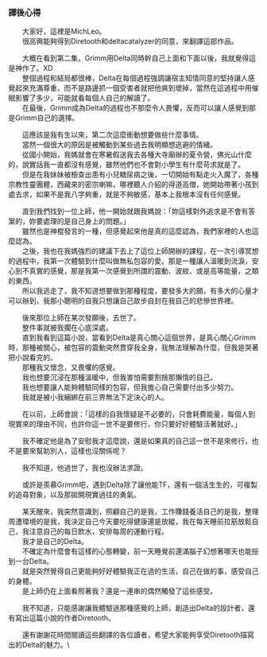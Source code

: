 ### 譯後心得

　　大家好，這裡是MichLeo。\
　　很高興能夠得到Diretooth和deltacatalyzer的同意，來翻譯這部作品。

　　大概在看到第二集，Grimm用Delta同時幹自己上面和下面以後，我就覺得這是神作了。XD\
　　整個過程和結局都很棒，Delta在每個過程強調讓宿主知情同意的堅持讓人感覺起來充滿尊重，而不是路邊抓一個受害者就把他爽到壞掉，當然在這過程中用催眠影響了多少，可能就看每個人自己的解讀了。\
　　在最後，Grimm成為Delta的過程也不那麼令人畏懼，反而可以讓人感覺到那是Grimm自己的選擇。
<br />

　　這應該是我有生以來，第二次這麼衝動想要做些什麼事情。\
　　當然一個很大的原因是被觸動到某些過去我明顯想逃避的情緒。\
　　從國小開始，我媽就會在寒暑假送我去各種大寺廟辦的夏令營，佛光山什麼的，說實話我一直都沒有感覺，雖然他們也不會對小學生有什麼苛求就是了。\
　　但是在我妹妹被檢查出患有小兒糖尿病之後，一切開始有點走火入魔了，各種宗教性靈團體，西藏來的密宗喇嘛，哪裡聽人介紹的得道高僧，她開始帶著小孩到處去求，如果不是我八字夠重，就是不夠敏感，基本上我根本沒有任何感覺。

　　直到我們找到一位上師，他一開始就跟我媽說：「妳這樣對外追求是不會有答案的，妳要處理的是自己身上的問題。」\
　　雖然也是神棍發言的一種，但感覺起來他是真的這麼認為，我們家裡的人也這麼認為。\
　　之後，我也在我媽強烈的建議下去上了這位上師開辦的課程，在一次引導冥想的過程中，我第一次體驗到什麼叫做無私包容的愛。那是一種讓人溫暖到流淚，安心到不真實的感覺，那是我第一次感覺到所謂的震動、波紋、或是高等能量，之類的東西。\
　　所以我逃走了，我不知道想要做到那種程度，要發多大的願，有多大的心量才可以辦到，我那小聰明的自我只想讓自己故步自封在我自己的悲慘世界裡。

　　後來那位上師在某次發願後，去世了。\
　　整件事就被我擱在心底深處。\
　　直到我看到這篇小說，當看到Delta是真心關心這個世界，是真心關心Grimm時，那種被關心，被包容的震動突然貫穿我全身，我無法理解為什麼，但我是哭著把小說看完的。\
　　那種我又懷念，又畏懼的感覺。\
　　我也想要沉浸在那種溫暖中，但我害怕需要割捨那懶惰的自己。\
　　我也想要讓人能夠體驗同樣的包容，但我擔心自己需要付出多少努力。\
　　我就是被小我綑綁在前三界無法下定決心的人。

　　在以前，上師會說：「這樣的自我懷疑是不必要的，只會耗費能量，每個人到現實來的理由不同，也許你這一世不是要修行，你只要好好體驗活著就好。」

　　我不確定他是為了安慰我才這麼說，還是如果真的自己這一世不是來修行，也不是要來幫助別人，這樣也沒關係呢？

　　我不知道，他過世了，我也沒辦法求證。

　　或許是羨慕Grimm吧，遇到Delta除了讓他能TF，還有一個活生生的，可複製的追尋對象，以及那拋開現實過往的勇氣。
<br />

　　某天醒來，我突然意識到，照顧自己的是我，工作賺錢養活自己的是我，整理周遭環境的是我，我決定自己今天要吃得健康還是放縱，我在每天睡前拉筋放鬆自己，我注意自己的每日飲水，安排每周的運動行程。\
　　我才是自己的Delta。\
　　不確定為什麼會有這樣的心態轉變，前一天睡覺前還滿腦子幻想著哪天也能撿到一台Delta。\
　　就是突然覺得自己更能夠好好體驗我正在過的生活，自己在做的事，感受自己的身體。\
　　是上師仍在上面看照著我？還是一連串的偶然觸發了這些感受。

　　我不知道，只能感謝讓我體驗過那種感覺的上師，創造出Delta的設計者，還有寫出這篇小說的作者Diretooth。

　　還有謝謝花時間閱讀這些翻譯的各位讀者，希望大家能夠享受Diretooth描寫出的Delta的魅力。\
